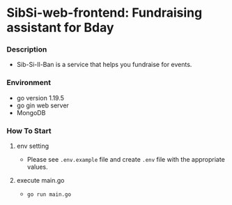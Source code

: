 # SibSi-web-frontend: Fundraising assistant for Bday

### Description
- Sib-Si-Il-Ban is a service that helps you fundraise for events.

### Environment

- go version 1.19.5
- go gin web server
- MongoDB

### How To Start

1. env setting
   - Please see `.env.example` file and create `.env` file with the appropriate values.


2. execute main.go

    - `go run main.go`
